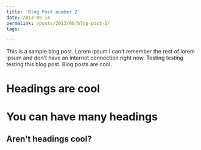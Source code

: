 ```yaml
---
title: 'Blog Post number 2'
date: 2013-08-14
permalink: /posts/2013/08/blog-post-2/
tags:

---
```


This is a sample blog post. Lorem ipsum I can't remember the rest of lorem ipsum and don't have an internet connection right now. Testing testing testing this blog post. Blog posts are cool.

Headings are cool
======

You can have many headings
======

Aren't headings cool?
------